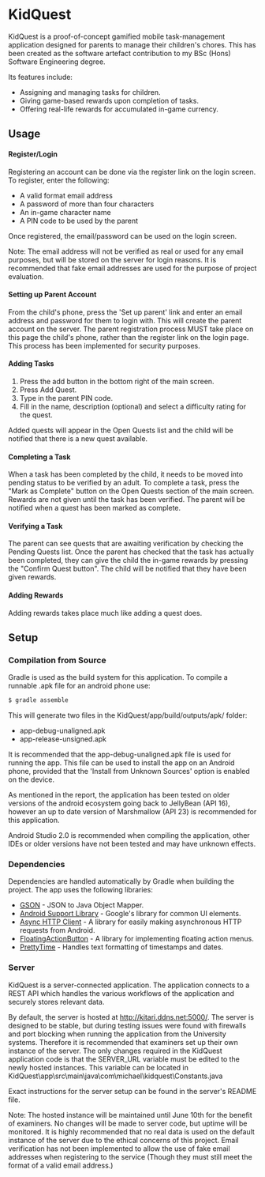 # KidQuest

KidQuest is a proof-of-concept gamified mobile task-management application designed for parents to manage their children's chores. 
This has been created as the software artefact contribution to my BSc (Hons) Software Engineering degree.

Its features include:

- Assigning and managing tasks for children.
- Giving game-based rewards upon completion of tasks.
- Offering real-life rewards for accumulated in-game currency.

## Usage

#### Register/Login

Registering an account can be done via the register link on the login screen. 
To register, enter the following:
- A valid format email address
- A password of more than four characters
- An in-game character name
- A PIN code to be used by the parent

Once registered, the email/password can be used on the login screen.

Note: The email address will not be verified as real or used for any email purposes, but will be stored on the server for login reasons. It is recommended that fake email addresses are used for the purpose of project evaluation. 

#### Setting up Parent Account

From the child's phone, press the 'Set up parent' link and enter an email address and password for them to login with.
This will create the parent account on the server.
The parent registration process MUST take place on this page the child's phone, rather than the register link on the login page.
This process has been implemented for security purposes.

#### Adding Tasks

1. Press the add button in the bottom right of the main screen.
2. Press Add Quest.
3. Type in the parent PIN code.
4. Fill in the name, description (optional) and select a difficulty rating for the quest.

Added quests will appear in the Open Quests list and the child will be notified that there is a new quest available.

#### Completing a Task

When a task has been completed by the child, it needs to be moved into pending status to be verified by an adult.
To complete a task, press the "Mark as Complete" button on the Open Quests section of the main screen.
Rewards are not given until the task has been verified.
The parent will be notified when a quest has been marked as complete.

#### Verifying a Task

The parent can see quests that are awaiting verification by checking the Pending Quests list.
Once the parent has checked that the task has actually been completed, they can give the child the in-game rewards by pressing the "Confirm Quest button".
The child will be notified that they have been given rewards.

#### Adding Rewards

Adding rewards takes place much like adding a quest does. 


## Setup

### Compilation from Source

Gradle is used as the build system for this application. To compile a runnable .apk file for an android phone use:

```bash
$ gradle assemble
```

This will generate two files in the KidQuest/app/build/outputs/apk/ folder:
- app-debug-unaligned.apk
- app-release-unsigned.apk

It is recommended that the app-debug-unaligned.apk file is used for running the app.
This file can be used to install the app on an Android phone, provided that the 'Install from Unknown Sources' option is enabled on the device.

As mentioned in the report, the application has been tested on older versions of the android ecosystem going back to JellyBean (API 16), however an up to date version of Marshmallow (API 23) is recommended for this application.

Android Studio 2.0 is recommended when compiling the application, other IDEs or older versions have not been tested and may have unknown effects.

### Dependencies

Dependencies are handled automatically by Gradle when building the project.
The app uses the following libraries:
* [GSON] - JSON to Java Object Mapper.
* [Android Support Library][androidsupport] - Google's library for common UI elements.
* [Async HTTP Client][asynchttp] - A library for easily making asynchronous HTTP requests from Android.
* [FloatingActionButton][fab] - A library for implementing floating action menus.
* [PrettyTime][prettytime] - Handles text formatting of timestamps and dates.

### Server

KidQuest is a server-connected application. 
The application connects to a REST API which handles the various workflows of the application and securely stores relevant data.

By default, the server is hosted at http://kitari.ddns.net:5000/.
The server is designed to be stable, but during testing issues were found with firewalls and port blocking when running the application from the University systems. 
Therefore it is recommended that examiners set up their own instance of the server.
The only changes required in the KidQuest application code is that the SERVER_URL variable must be edited to the newly hosted instances. This variable can be located in KidQuest\app\src\main\java\com\michael\kidquest\Constants.java

Exact instructions for the server setup can be found in the server's README file.

Note: The hosted instance will be maintained until June 10th for the benefit of examiners. 
No changes will be made to server code, but uptime will be monitored. 
It is highly recommended that no real data is used on the default instance of the server due to the ethical concerns of this project. 
Email verification has not been implemented to allow the use of fake email addresses when registering to the service 
(Though they must still meet the format of a valid email address.)

[//]: # (These are reference links used in the body of this note and get stripped out when the markdown processor does its job. There is no need to format nicely because it shouldn't be seen. Thanks SO - http://stackoverflow.com/questions/4823468/store-comments-in-markdown-syntax)


   [gson]: <https://github.com/google/gson>
   [androidsupport]: <http://developer.android.com/tools/support-library/index.html>
   [asynchttp]: <http://loopj.com/android-async-http/>
   [fab]: <https://github.com/Clans/FloatingActionButton>
   [prettytime]: <http://www.ocpsoft.org/prettytime/>
